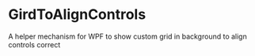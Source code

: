 # GirdToAlignControls
A helper mechanism for WPF to show custom grid in background to align controls correct
